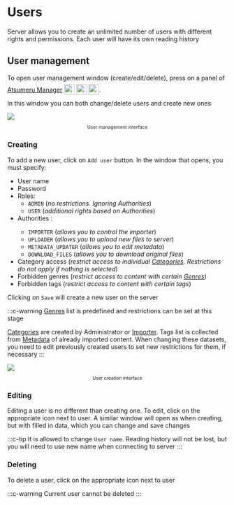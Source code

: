 # Users

Server allows you to create an unlimited number of users with different rights and permissions. Each user will have its own reading history

## User management

To open user management window (create/edit/delete), press <MaterialIcon icon="person"/> on a panel of [Atsumeru Manager](https://github.com/AtsumeruDev/AtsumeruManager) <img style="position: relative; top: 6px;" width="24" height="24" src="/assets/media/icons/windows.png"> <img style="position: relative; top: 6px;" width="24" height="24" src="/assets/media/icons/penguin.png"> <img style="position: relative; top: 6px;" width="24" height="24" src="/assets/media/icons/apple.png">.

In this window you can both change/delete users and create new ones

<img style="display: block; margin: 0 auto" src="/assets/media/en/guides/users-list.png">
<p style="text-align: center; font-size:75%">User management interface</p>

### Creating

To add a new user, click on `Add user` button. In the window that opens, you must specify:
- User name
- Password
- Roles:
  - `ADMIN` (*no restrictions. Ignoring Authorities*)
  - `USER` (*additional rights based on Authorities*)
- Authorities <Badge vertical="medium" text="optional" /> : 
  - `IMPORTER` (*allows you to control the importer*)
  - `UPLOADER` (*allows you to upload new files to server*)
  - `METADATA_UPDATER` (*allows you to edit metadata*)
  - `DOWNLOAD_FILES` (*allows you to download original files*)
- Category access <Badge vertical="medium" text="optional" /> (*restrict access to individual [Categories](./library.md#categories). Restrictions do not apply if nothing is selected*)
- Forbidden genres <Badge vertical="medium" text="optional" /> (*restrict access to content with certain [Genres](/glossary/genres.md)*)
- Forbidden tags <Badge vertical="medium" text="optional" /> (*restrict access to content with certain tags*)

Clicking on <MaterialIcon icon="save"/> `Save` will create a new user on the server

:::c-warning
[Genres](/glossary/genres.md) list is predefined and restrictions can be set at this stage

[Categories](./library.md#categories) are created by Administrator or [Importer](./import.md). Tags list is collected from [Metadata](./metadata.md) of already imported content. When changing these datasets, you need to edit previously created users to set new restrictions for them, if necessary
:::

<img style="display: block; margin: 0 auto" src="/assets/media/en/guides/users-add.png">
<p style="text-align: center; font-size:75%">User creation interface</p>

### Editing

Editing a user is no different than creating one. To edit, click on the appropriate icon next to user. A similar window will open as when creating, but with filled in data, which you can change and save  changes

:::c-tip
It is allowed to change `User name`. Reading history will not be lost, but you will need to use new name when connecting to server
:::

### Deleting

To delete a user, click on the appropriate icon next to user

:::c-warning
Current user cannot be deleted
:::